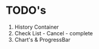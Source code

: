# TODO's

<ol>
<li>History Container</li>
<li>Check List - Cancel - complete</li>
<li>Chart's & ProgressBar</li>
</ol>